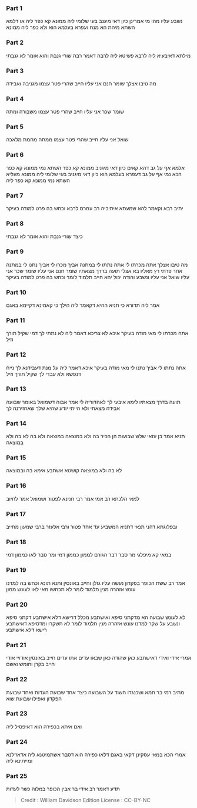 
### Part 1
נשבע עליו מהו מי אמרינן כיון דאי מיגנב בעי שלומי ליה ממונא קא כפר ליה או דלמא השתא מיהת הא מנח ועפרא בעלמא הוא ולא כפר ליה ממונא

### Part 2
מילתא דאיבעיא ליה לרבא פשיטא ליה לרבה דאמר רבה שורי גנבת והוא אומר לא גנבתי 

### Part 3
מה טיבו אצלך שומר חנם אני עליו חייב שהרי פטר עצמו מגניבה ואבידה

### Part 4
שומר שכר אני עליו חייב שהרי פטר עצמו משבורה ומתה

### Part 5
שואל אני עליו חייב שהרי פטר עצמו ממתה מחמת מלאכה 

### Part 6
אלמא אף על גב דהא קאים כיון דאי מיגניב ממונא קא כפר השתא נמי ממונא קא כפר הכא נמי אף על גב דעפרא בעלמא הוא כיון דאי מיגניב בעי שלומי ליה ממונא מעליא השתא נמי ממונא קא כפר ליה

### Part 7
יתיב רבא וקאמר להא שמעתא איתיביה רב עמרם לרבא וכחש בה פרט למודה בעיקר

### Part 8
כיצד שורי גנבת והוא אומר לא גנבתי 

### Part 9
מה טיבו אצלך אתה מכרתו לי אתה נתתו לי במתנה אביך מכרו לי אביך נתנו לי במתנה אחר פרתי רץ מאליו בא אצלי תועה בדרך מצאתיו שומר חנם אני עליו שומר שכר אני עליו שואל אני עליו ונשבע והודה יכול יהא חייב תלמוד לומר וכחש בה פרט למודה בעיקר 

### Part 10
אמר ליה תדורא כי תניא ההיא דקאמר ליה הילך כי קאמינא דקיימא באגם

### Part 11
אתה מכרתו לי מאי מודה בעיקר איכא לא צריכא דאמר ליה לא נתתי לך דמי שקיל תורך וזיל

### Part 12
אתה נתתו לי אביך נתנו לי מאי מודה בעיקר איכא דאמר ליה על מנת דעבידנא לך נייח דנפשא ולא עבדי לך שקיל תורך וזיל

### Part 13
תועה בדרך מצאתיו לימא איבעי לך לאהדוריה לי אמר אבוה דשמואל באומר שבועה אבידה מצאתי ולא הייתי יודע שהיא שלך שאחזירנה לך

### Part 14
תניא אמר בן עזאי שלש שבועות הן הכיר בה ולא במוצאה במוצאה ולא בה לא בה ולא במוצאה

### Part 15
לא בה ולא במוצאה קושטא אשתבע אימא בה ובמוצאה

### Part 16
למאי הלכתא רב אמי אמר רבי חנינא לפטור ושמואל אמר לחיוב

### Part 17
ובפלוגתא דהני תנאי דתניא המשביע עד אחד פטור ורבי אלעזר ברבי שמעון מחייב

### Part 18
במאי קא מיפלגי מר סבר דבר הגורם לממון כממון דמי ומר סבר לאו כממון דמי

### Part 19
אמר רב ששת הכופר בפקדון נעשה עליו גזלן וחייב באונסין ותנא תונא וכחש בה למדנו עונש אזהרה מנין תלמוד לומר לא תכחשו מאי לאו לעונש ממון

### Part 20
לא לעונש שבועה הא מדקתני סיפא ואישתבע מכלל דרישא דלא אישתבע דקתני סיפא ונשבע על שקר למדנו עונש אזהרה מנין תלמוד לומר לא תשקרו ומדסיפא דאישתבע רישא דלא אישתבע

### Part 21
אמרי אידי ואידי דאישתבע כאן שהודה כאן שבאו עדים אתו עדים חייב באונסין אודויי אודי חייב בקרן וחומש ואשם

### Part 22
מתיב רמי בר חמא ושכנגדו חשוד על השבועה כיצד אחד שבועת העדות ואחד שבועת הפקדון ואפילו שבועת שוא

### Part 23
ואם איתא בכפירה הוא דאיפסיל ליה

### Part 24
אמרי הכא במאי עסקינן דקאי באגם דלאו כפירה הוא דסבר אשתמיטנא ליה אדאזילנא ומייתינא ליה 

### Part 25
תדע דאמר רב אידי בר אבין הכופר במלוה כשר לעדות

>Credit : William Davidson Edition
>License : CC-BY-NC